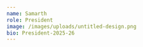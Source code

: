 ```yaml
---
name: Samarth
role: President
image: /images/uploads/untitled-design.png
bio: President-2025-26
---
```

